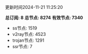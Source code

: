 更新时间2024-11-21 11:25:20

**总订阅: 8**
**总节点: 8274**
**有效节点: 7340**
- ss节点: 1519
- v2ray节点: 4523
- trojan节点: 1291
- ssr节点: 7
